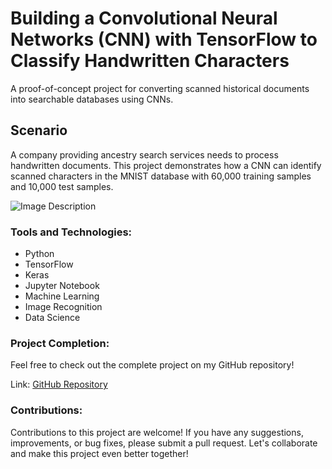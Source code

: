 # Building a Convolutional Neural Networks (CNN) with TensorFlow to Classify Handwritten Characters

A proof-of-concept project for converting scanned historical documents into searchable databases using CNNs.

## Scenario

A company providing ancestry search services needs to process handwritten documents. This project demonstrates how a CNN can identify scanned characters in the MNIST database with 60,000 training samples and 10,000 test samples.

![Image Description](https://raw.githubusercontent.com/nafisalawalidris/Building-a-CNN-to-Classify-Handwritten-Characters/main/the%20model's%20predictions.png)

### Tools and Technologies:

- Python
- TensorFlow
- Keras
- Jupyter Notebook
- Machine Learning
- Image Recognition
- Data Science

### Project Completion:

Feel free to check out the complete project on my GitHub repository!

Link: [GitHub Repository](https://github.com/elfeenah/Building-a-CNN-to-Classify-Handwritten-Characters/edit/main/README.md)

### Contributions:

Contributions to this project are welcome! If you have any suggestions, improvements, or bug fixes, please submit a pull request. Let's collaborate and make this project even better together!
